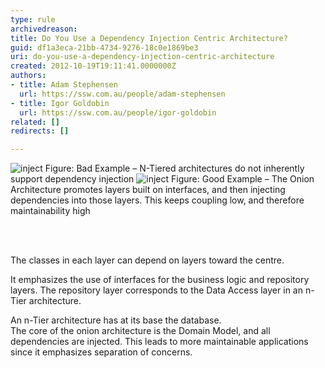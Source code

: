 ```yaml
---
type: rule
archivedreason: 
title: Do You Use a Dependency Injection Centric Architecture?
guid: df1a3eca-21bb-4734-9276-18c0e1869be3
uri: do-you-use-a-dependency-injection-centric-architecture
created: 2012-10-19T19:11:41.0000000Z
authors:
- title: Adam Stephensen
  url: https://ssw.com.au/people/adam-stephensen
- title: Igor Goldobin
  url: https://ssw.com.au/people/igor-goldobin
related: []
redirects: []

---
```



<img class="ms-rteCustom-ImageArea" src="/SoftwareDevelopment/RulesToBetterMVC/PublishingImages/dependency-inject-good.jpg" alt="inject" />
<span class="ms-rteCustom-FigureBad">Figure&#58; Bad Example – N-Tiered architectures do not inherently support dependency injection</span>

<img class="ms-rteCustom-ImageArea" src="/SoftwareDevelopment/RulesToBetterMVC/PublishingImages/dependency-inject-good.jpg" alt="inject" />
<span class="ms-rteCustom-FigureGood">Figure&#58; Good Example – The Onion Architecture promotes layers built on interfaces, and then injecting dependencies into those layers. This keeps coupling low, and therefore maintainability high</span>

<br><excerpt class='endintro'></excerpt><br>
<p>The classes in each layer can depend on layers toward the centre.</p>
<p>It emphasizes the use of interfaces for the business logic and repository layers. The repository layer corresponds to the Data Access layer in an n-Tier architecture.</p>
<p>An n-Tier architecture has at its base the database.<br>
The core of the onion architecture is the Domain Model, and all dependencies are injected. This leads to more maintainable applications since it emphasizes separation of concerns.</p>



